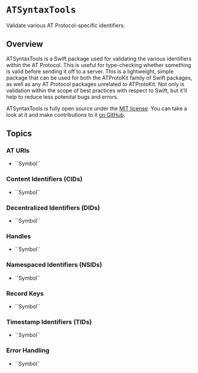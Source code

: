 # ``ATSyntaxTools``

Validate various AT Protocol-specific identifiers.

## Overview

ATSyntaxTools is a Swift package used for validating the various identifiers within the AT Protocol. This is useful for type-checking whether something is valid before sending it off to a server. This is a lightweight, simple package that can be used for both the ATProtoKit family of Swift packages, as well as any AT Protocol packages unrelated to ATProtoKit. Not only is validation within the scope of best practices with respect to Swift, but it'll help to reduce less potenital bugs and errors.

ATSyntaxTools is fully open source under the [MIT license](https://github.com/ATProtoKit/ATSyntaxTools/blob/main/LICENSE.md). You can take a look at it and make contributions to it [on GitHub](https://github.com/ATProtoKit/ATSyntaxTools).

## Topics

### AT URIs

- <!--@START_MENU_TOKEN@-->``Symbol``<!--@END_MENU_TOKEN@-->

### Content Identifiers (CIDs)

- <!--@START_MENU_TOKEN@-->``Symbol``<!--@END_MENU_TOKEN@-->

### Decentralized Identifiers (DIDs)

- <!--@START_MENU_TOKEN@-->``Symbol``<!--@END_MENU_TOKEN@-->

### Handles

- <!--@START_MENU_TOKEN@-->``Symbol``<!--@END_MENU_TOKEN@-->

### Namespaced Identifiers (NSIDs)

- <!--@START_MENU_TOKEN@-->``Symbol``<!--@END_MENU_TOKEN@-->

### Record Keys

- <!--@START_MENU_TOKEN@-->``Symbol``<!--@END_MENU_TOKEN@-->

### Timestamp Identifiers (TIDs)

- <!--@START_MENU_TOKEN@-->``Symbol``<!--@END_MENU_TOKEN@-->

### Error Handling

- <!--@START_MENU_TOKEN@-->``Symbol``<!--@END_MENU_TOKEN@-->
